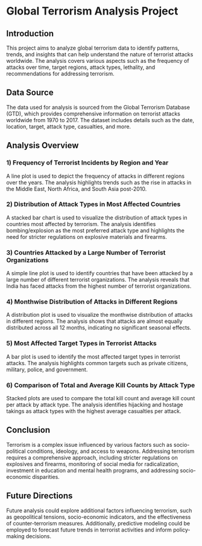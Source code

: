# Global Terrorism Analysis Project

## Introduction
This project aims to analyze global terrorism data to identify patterns, trends, and insights that can help understand the nature of terrorist attacks worldwide. The analysis covers various aspects such as the frequency of attacks over time, target regions, attack types, lethality, and recommendations for addressing terrorism.

## Data Source
The data used for analysis is sourced from the Global Terrorism Database (GTD), which provides comprehensive information on terrorist attacks worldwide from 1970 to 2017. The dataset includes details such as the date, location, target, attack type, casualties, and more.

## Analysis Overview

### 1) Frequency of Terrorist Incidents by Region and Year
A line plot is used to depict the frequency of attacks in different regions over the years. The analysis highlights trends such as the rise in attacks in the Middle East, North Africa, and South Asia post-2010.

### 2) Distribution of Attack Types in Most Affected Countries
A stacked bar chart is used to visualize the distribution of attack types in countries most affected by terrorism. The analysis identifies bombing/explosion as the most preferred attack type and highlights the need for stricter regulations on explosive materials and firearms.

### 3) Countries Attacked by a Large Number of Terrorist Organizations
A simple line plot is used to identify countries that have been attacked by a large number of different terrorist organizations. The analysis reveals that India has faced attacks from the highest number of terrorist organizations.

### 4) Monthwise Distribution of Attacks in Different Regions
A distribution plot is used to visualize the monthwise distribution of attacks in different regions. The analysis shows that attacks are almost equally distributed across all 12 months, indicating no significant seasonal effects.

### 5) Most Affected Target Types in Terrorist Attacks
A bar plot is used to identify the most affected target types in terrorist attacks. The analysis highlights common targets such as private citizens, military, police, and government.

### 6) Comparison of Total and Average Kill Counts by Attack Type
Stacked plots are used to compare the total kill count and average kill count per attack by attack type. The analysis identifies hijacking and hostage takings as attack types with the highest average casualties per attack.

## Conclusion
Terrorism is a complex issue influenced by various factors such as socio-political conditions, ideology, and access to weapons. Addressing terrorism requires a comprehensive approach, including stricter regulations on explosives and firearms, monitoring of social media for radicalization, investment in education and mental health programs, and addressing socio-economic disparities.

## Future Directions
Future analysis could explore additional factors influencing terrorism, such as geopolitical tensions, socio-economic indicators, and the effectiveness of counter-terrorism measures. Additionally, predictive modeling could be employed to forecast future trends in terrorist activities and inform policy-making decisions.

